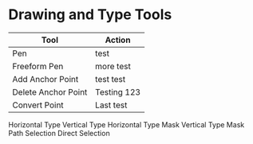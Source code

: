 # Drawing and Type Tools

| Tool | Action |
| --- | --- |
| Pen | test |
| Freeform Pen | more test |
| Add Anchor Point | test test |
| Delete Anchor Point | Testing 123 |
| Convert Point | Last test |
 

Horizontal Type
Vertical Type
Horizontal Type Mask
Vertical Type Mask
Path Selection
Direct Selection


